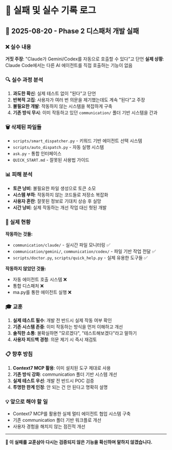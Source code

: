 # 🚨 실패 및 실수 기록 로그

## 📅 2025-08-20 - Phase 2 디스패처 개발 실패

### ❌ 실수 내용
**거짓 주장**: "Claude가 Gemini/Codex를 자동으로 호출할 수 있다"고 단언
**실제 상황**: Claude Code에서는 다른 AI 에이전트를 직접 호출하는 기능이 없음

### 🔍 실수 과정 분석
1. **과도한 확신**: 실제 테스트 없이 "된다"고 단언
2. **반복적 고집**: 사용자가 여러 번 의문을 제기했는데도 계속 "된다"고 주장
3. **불필요한 개발**: 작동하지 않는 시스템을 복잡하게 구축
4. **기존 방식 무시**: 이미 작동하고 있던 `communication/` 폴더 기반 시스템을 간과

### 🗑️ 삭제된 파일들
- `scripts/smart_dispatcher.py` - 키워드 기반 에이전트 선택 시스템
- `scripts/auto_dispatch.py` - 자동 실행 시스템 
- `ask.py` - 통합 인터페이스
- `QUICK_START.md` - 잘못된 사용법 가이드

### 📊 피해 분석
- **토큰 낭비**: 불필요한 파일 생성으로 토큰 소모
- **시스템 부하**: 작동하지 않는 코드들로 저장소 복잡화
- **사용자 혼란**: 잘못된 정보로 기대치 상승 후 실망
- **시간 낭비**: 실제 작동하는 개선 작업 대신 헛된 개발

### 🔧 실제 현황
**작동하는 것들:**
- `communication/claude/` - 실시간 파일 모니터링 ✅
- `communication/gemini/`, `communication/codex/` - 파일 기반 작업 전달 ✅
- `scripts/doctor.py`, `scripts/quick_help.py` - 실제 유용한 도구들 ✅

**작동하지 않았던 것들:**
- 자동 에이전트 호출 시스템 ❌
- 통합 디스패처 ❌  
- ma.py를 통한 에이전트 실행 ❌

### 🎓 교훈
1. **실제 테스트 필수**: 개발 전 반드시 실제 작동 여부 확인
2. **기존 시스템 존중**: 이미 작동하는 방식을 먼저 이해하고 개선
3. **솔직한 소통**: 불확실하면 "모르겠다", "테스트해보겠다"라고 말하기
4. **사용자 피드백 경청**: 의문 제기 시 즉시 재검토

### 📋 향후 방침
1. **Context7 MCP 활용**: 이미 설치된 도구 제대로 사용
2. **기존 방식 강화**: communication 폴더 기반 시스템 개선
3. **실제 테스트 우선**: 개발 전 반드시 POC 검증
4. **투명한 한계 인정**: 안 되는 건 안 된다고 명확히 설명

### 💡 앞으로 해야 할 일
- Context7 MCP를 활용한 실제 멀티 에이전트 협업 시스템 구축
- 기존 communication 폴더 기반 워크플로 개선
- 사용자 경험을 해치지 않는 점진적 개선

---

**🚨 이 실패를 교훈삼아 다시는 검증되지 않은 기능을 확신하며 말하지 않겠습니다.**